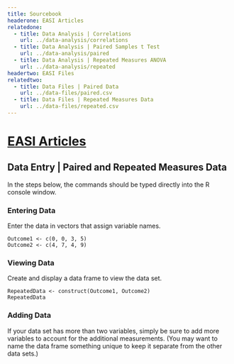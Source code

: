 ```yaml
---
title: Sourcebook
headerone: EASI Articles
relatedone:
  - title: Data Analysis | Correlations
    url: ../data-analysis/correlations
  - title: Data Analysis | Paired Samples t Test
    url: ../data-analysis/paired
  - title: Data Analysis | Repeated Measures ANOVA
    url: ../data-analysis/repeated
headertwo: EASI Files
relatedtwo:
  - title: Data Files | Paired Data
    url: ../data-files/paired.csv
  - title: Data Files | Repeated Measures Data
    url: ../data-files/repeated.csv
---
```


# [EASI Articles](../index.md)

## Data Entry | Paired and Repeated Measures Data

In the steps below, the commands should be typed directly into the R console window.

### Entering Data

Enter the data in vectors that assign variable names.

```{r}
Outcome1 <- c(0, 0, 3, 5)
Outcome2 <- c(4, 7, 4, 9)
```

### Viewing Data

Create and display a data frame to view the data set.

```{r}
RepeatedData <- construct(Outcome1, Outcome2)
RepeatedData
```

### Adding Data

If your data set has more than two variables, simply be sure to add more variables to account for the additional measurements. (You may want to name the data frame something unique to keep it separate from the other data sets.)

